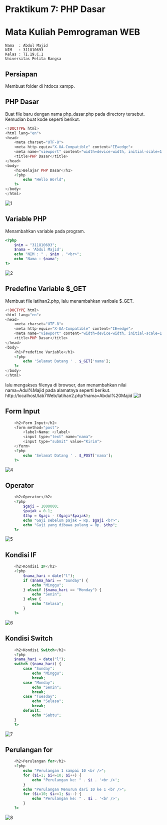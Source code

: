 # Praktikum 7: PHP Dasar
# Mata Kuliah Pemrograman WEB
```
Nama  : Abdul Majid
NIM   : 311810693
Kelas : TI.19.C.1
Universitas Pelita Bangsa
```
## Persiapan
Membuat folder di htdocs xampp.

## PHP Dasar
Buat file baru dengan nama php_dasar.php pada directory tersebut. Kemudian buat
kode seperti berikut.
```PHP
<!DOCTYPE html>
<html lang="en">
<head>
    <meta charset="UTF-8">
    <meta http-equiv="X-UA-Compatible" content="IE=edge">
    <meta name="viewport" content="width=device-width, initial-scale=1.0">
    <title>PHP Dasar</title>
</head>
<body>
    <h1>Belajar PHP Dasar</h1>
    <?php
        echo "Hello World";
    ?>
</body>
</html>
```
![1](https://github.com/abdulmajid96/Lab7Web/blob/main/SS/1.PNG)

## Variable PHP
Menambahkan variable pada program.
```PHP
<?php
    $nim = "311810693";
    $nama = 'Abdul Majid';
    echo "NIM : " . $nim . "<br>";
    echo "Nama : $nama";    
?>
```
![2](https://github.com/abdulmajid96/Lab7Web/blob/main/SS/2.PNG)

## Predefine Variable $_GET
Membuat file latihan2.php, lalu menambahkan varibale $_GET.
```PHP
<!DOCTYPE html>
<html lang="en">
<head>
    <meta charset="UTF-8">
    <meta http-equiv="X-UA-Compatible" content="IE=edge">
    <meta name="viewport" content="width=device-width, initial-scale=1.0">
    <title>PHP Dasar</title>
</head>
<body>
    <h1>Predefine Variable</h1>
    <?php
        echo 'Selamat Datang ' . $_GET['nama'];
    ?>
</body>
</html>
```
lalu mengakses filenya di browser, dan menambahkan nilai nama=Adul%Majid pada alamatnya seperti berikut.
http://localhost/lab7Web/latihan2.php?nama=Abdul%20Majid
![3](https://github.com/abdulmajid96/Lab7Web/blob/main/SS/3.PNG)

## Form Input
```PHP
    <h2>Form Input</h2>
    <form method="post">
        <label>Nama: </label>
        <input type="text" name="nama">
        <input type="submit" value="Kirim">
    </form>
    <?php
        echo 'Selamat Datang ' . $_POST['nama'];
    ?>
```
![4](https://github.com/abdulmajid96/Lab7Web/blob/main/SS/4.PNG)

## Operator
```PHP
    <h2>Operator</h2>
    <?php
        $gaji = 1000000;
        $pajak = 0.1;
        $thp = $gaji - ($gaji*$pajak);
        echo "Gaji sebelum pajak = Rp. $gaji <br>";
        echo "Gaji yang dibawa pulang = Rp. $thp";
    ?>
```
![5](https://github.com/abdulmajid96/Lab7Web/blob/main/SS/5.PNG)

## Kondisi IF
```PHP
    <h2>Kondisi IF</h2>
    <?php
        $nama_hari = date("l");
        if ($nama_hari == "Sunday") {
            echo "Minggu";
        } elseif ($nama_hari == "Monday") {
            echo "Senin";
        } else {
            echo "Selasa";
        }
    ?>
```
![6](https://github.com/abdulmajid96/Lab7Web/blob/main/SS/6.PNG)

## Kondisi Switch
```PHP
    <h2>Kondisi Switch</h2>
    <?php
    $nama_hari = date("l");
    switch ($nama_hari) {
        case "Sunday":
            echo "Minggu";
            break;
        case "Monday":
            echo "Senin";
            break;
        case "Tuesday":
            echo "Selasa";
            break;
        default:
            echo "Sabtu";
    }
    ?>
```
![7](https://github.com/abdulmajid96/Lab7Web/blob/main/SS/7.PNG)

## Perulangan for
```PHP
    <h2>Perulangan for</h2>
    <?php
        echo "Perulangan 1 sampai 10 <br />";
        for ($i=1; $i<=10; $i++) {
            echo "Perulangan ke: " . $i . '<br />';
        }
        echo "Perulangan Menurun dari 10 ke 1 <br />";
        for ($i=10; $i>=1; $i--) {
            echo "Perulangan ke: " . $i . '<br />';
        }
    ?>
```
![8](https://github.com/abdulmajid96/Lab7Web/blob/main/SS/8.PNG)